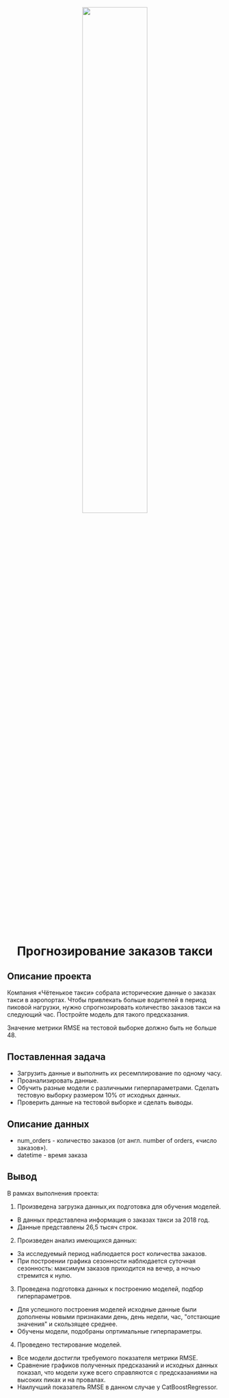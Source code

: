<h2 align="center">
<img src="https://avatars.mds.yandex.net/i?id=fc8f9baf773b822000d7f2bbdc847a983fe1e023-8485986-images-thumbs&n=13" width="55%" >  

<h1 align="center">Прогнозирование заказов такси</h1>

## Описание проекта
Компания «Чётенькое такси» собрала исторические данные о заказах такси в аэропортах. Чтобы привлекать больше водителей в период пиковой нагрузки, нужно спрогнозировать количество заказов такси на следующий час. Постройте модель для такого предсказания.

Значение метрики RMSE на тестовой выборке должно быть не больше 48.

## Поставленная задача
* Загрузить данные и выполнить их ресемплирование по одному часу.
* Проанализировать данные.
* Обучить разные модели с различными гиперпараметрами. Сделать тестовую выборку размером 10% от исходных данных.
* Проверить данные на тестовой выборке и сделать выводы.

## Описание данных
*  	num_orders - количество заказов (от англ. number of orders, «число заказов»).
*  	datetime - время заказа

## Вывод
В рамках выполнения проекта:
1. Произведена загрузка данных,их подготовка для обучения моделей.
- В данных представлена информация о заказах такси за 2018 год. 
- Данные представлены 26,5 тысяч строк.

2. Произведен анализ имеющихся данных:
- За исследуемый период наблюдается рост количества заказов.
- При построении графика сезонности наблюдается суточная сезонность: максимум заказов приходится на вечер, а ночью стремится к нулю.

3. Проведена подготовка данных к построению моделей, подбор гиперпараметров.
- Для успешного построения моделей исходные данные были дополнены новыми признаками день, день недели, час, "отстающие значения" и скользящее среднее.
- Обучены модели, подобраны опртимальные гиперпараметры.

4. Проведено тестирование моделей.
- Все модели достигли требуемого показателя метрики RMSE. 
- Сравнение графиков полученных предсказаний и исходных данных показал, что модели хуже всего справляются с предсказаниями на высоких пиках и на провалах.
- Наилучший показатель RMSE в данном случае у CatBoostRegressor.

